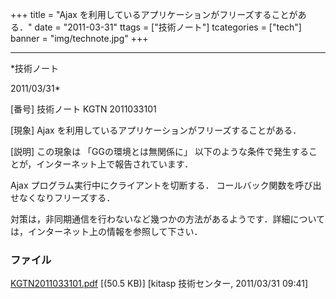 ﻿+++
title = "Ajax を利用しているアプリケーションがフリーズすることがある．"
date = "2011-03-31"
ttags = ["技術ノート"]
tcategories = ["tech"]
banner = "img/technote.jpg"
+++

-----------------------------------------------------------------------------------------------------------------------------

*技術ノート

2011/03/31*


[番号]
技術ノート KGTN 2011033101

[現象]
Ajax を利用しているアプリケーションがフリーズすることがある．

[説明]
この現象は 「GGの環境とは無関係に」
以下のような条件で発生することが，インターネット上で報告されています．

Ajax プログラム実行中にクライアントを切断する．
コールバック関数を呼び出せなくなりフリーズする．

対策は，非同期通信を行わないなど幾つかの方法があるようです．詳細については，インターネット上の情報を参照して下さい．


### ファイル

 
 


[KGTN2011033101.pdf](http://techreport.kitasp.net/attachments/download/528/KGTN2011033101.pdf)
 [(50.5 KB)] [kitasp 技術センター, 2011/03/31
09:41]


 


 

